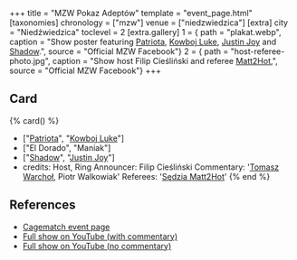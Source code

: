 +++
title = "MZW Pokaz Adeptów"
template = "event_page.html"
[taxonomies]
chronology = ["mzw"]
venue = ["niedzwiedzica"]
[extra]
city = "Niedźwiedzica"
toclevel = 2
[extra.gallery]
1 = { path = "plakat.webp", caption = "Show poster featuring [Patriota](@/w/jedrus-bulecka.md), [Kowboj Luke](@/w/red-thunder.md), [Justin Joy](@/w/justin-joy.md) and [Shadow](@/w/shadow.md).", source = "Official MZW Facebook"}
2 = { path = "host-referee-photo.jpg", caption = "Show host Filip Cieśliński and referee [Matt2Hot](@/w/matt2hot.md),", source = "Official MZW Facebook"}
+++

## Card

{% card() %}
- ["[Patriota](@/w/jedrus-bulecka.md)", "[Kowboj Luke](@/w/red-thunder.md)"]
- ["El Dorado", "Maniak"]
- ["[Shadow](@/w/shadow.md)", "[Justin Joy](@/w/justin-joy.md)"]
- credits:
    Host, Ring Announcer: Filip Cieśliński
    Commentary: '[Tomasz Warchoł](@/w/tomasz-warchol.md), Piotr Walkowiak'
    Referees: '[Sędzia Matt2Hot](@/w/matt2hot.md)'
{% end %}

## References

* [Cagematch event page](https://www.cagematch.net/?id=1&nr=112870)
* [Full show on YouTube (with commentary)](https://www.youtube.com/watch?v=TtRHwYXVLB0)
* [Full show on YouTube (no commentary)](https://www.youtube.com/watch?v=_vzD6kYaNUk)
